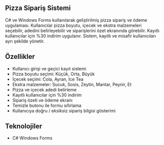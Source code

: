 ## Pizza Sipariş Sistemi
C# ve Windows Forms kullanılarak geliştirilmiş pizza sipariş ve ödeme uygulaması.
Kullanıcılar pizza boyutu, içecek ve ekstra malzemeleri seçebilir, adedini belirleyebilir ve siparişlerini özet ekranında görebilir. Kayıtlı kullanıcılar için %30 indirim uygulanır. Sistem, kayıtlı ve misafir kullanıcıları ayrı şekilde yönetir.

## Özellikler
- Kullanıcı girişi ve geçici kayıt sistemi
- Pizza boyutu seçimi: Küçük, Orta, Büyük
- İçecek seçimi: Cola, Ayran, Ice Tea
- Ekstra malzemeler: Sucuk, Sosis, Zeytin, Mantar, Peynir, Et
- Pizza ve içecek adedi belirleme
- Kayıtlı kullanıcılar için %30 indirim
- Sipariş özeti ve ödeme ekranı
- Temizle butonu ile formu sıfırlama
- Kullanıcıya doğru / eksiksiz sipariş bilgisi gösterimi

## Teknolojiler
- C# Windows Forms

